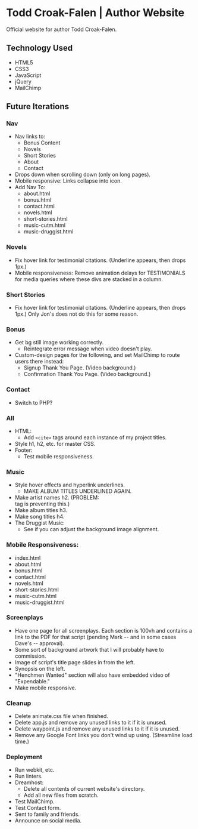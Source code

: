 # Todd Croak-Falen | Author Website
Official website for author Todd Croak-Falen.

## Technology Used

- HTML5
- CSS3
- JavaScript
- jQuery
- MailChimp

## Future Iterations

### Nav

- Nav links to:
  - Bonus Content
  - Novels
  - Short Stories
  - About
  - Contact
- Drops down when scrolling down (only on long pages).
- Mobile responsive: Links collapse into icon.
- Add Nav To:
  - about.html
  - bonus.html
  - contact.html
  - novels.html
  - short-stories.html
  - music-cutm.html
  - music-druggist.html

### Novels

- Fix hover link for testimonial citations. (Underline appears, then drops 1px.)
- Mobile responsiveness: Remove animation delays for TESTIMONIALS for media queries where these divs are stacked in a column.

### Short Stories

- Fix hover link for testimonial citations. (Underline appears, then drops 1px.) Only Jon's does not do this for some reason.

### Bonus

- Get bg still image working correctly.
  - Reintegrate error message when video doesn't play.
- Custom-design pages for the following, and set MailChimp to route users there instead:
  - Signup Thank You Page. (Video background.)
  - Confirmation Thank You Page. (Video background.)

### Contact

- Switch to PHP?

### All

- HTML:
  - Add `<cite>` tags around each instance of my project titles.
- Style h1, h2, etc. for master CSS.
- Footer:
  - Test mobile responsiveness.

### Music

- Style hover effects and hyperlink underlines.
  - MAKE ALBUM TITLES UNDERLINED AGAIN.
- Make artist names h2. (PROBLEM: <summary> tag is preventing this.)
- Make album titles h3.
- Make song titles h4.
- The Druggist Music:
  - See if you can adjust the background image alignment.

### Mobile Responsiveness:

- index.html
- about.html
- bonus.html
- contact.html
- novels.html
- short-stories.html
- music-cutm.html
- music-druggist.html

### Screenplays

- Have one page for all screenplays. Each section is 100vh and contains a link to the PDF for that script (pending Mark -- and in some cases Dave's -- approval).
- Some sort of background artwork that I will probably have to commission.
- Image of script's title page slides in from the left.
- Synopsis on the left.
- "Henchmen Wanted" section will also have embedded video of "Expendable."
- Make mobile responsive.

### Cleanup

- Delete animate.css file when finished.
- Delete app.js and remove any unused links to it if it is unused.
- Delete waypoint.js and remove any unused links to it if it is unused.
- Remove any Google Font links you don't wind up using. (Streamline load time.)

### Deployment

- Run webkit, etc.
- Run linters.
- Dreamhost:
  - Delete all contents of current website's directory.
  - Add all new files from scratch.
- Test MailChimp.
- Test Contact form.
- Sent to family and friends.
- Announce on social media.